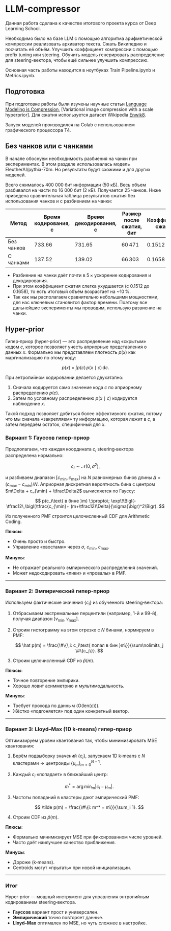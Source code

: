# LLM-compressor

Данная работа сделана к качестве итогового проекта курса от Deep Learning School. 

Необходимо было  на базе LLM с помощью алгоритма арифметической компрессии реализовать архиватор текста. Сжать Википедию и посчитать её объём. Улучшить коэффициент компрессии с помощью prefix tuning или steering. Обучить модель генерировать распределение для steering-вектора, чтобы ещё сильнее улучшить компрессию.

Основная часть работы находится в ноутбуках Train Pipeline.ipynb и Metrics.ipynb.

## Подготовка

При подготовке работы были изучены научные статьи [Language Modeling is Compression](https://arxiv.org/pdf/2309.10668), [Variational image compression with a scale hyperprior].
Для сжатия используется датасет Wikipedia [Enwik8](https://www.kaggle.com/datasets/nightfury1103/enwik8).

Запуск моделей производился на Colab с использованием графического процессора T4.


## Без чанков или с чанками

В начале обоснуем необходимость разбиения на чанки при экспериментах. В этом разделе использовалась модель EleutherAI/pythia-70m. Но результаты будут схожими и для других моделей.

Всего сжималось 400 000 бит информации (50 кБ). Весь объем разбивался на части по 16 000 бит (2 кБ). Получается 25 чанков.
Ниже приведена сравнительная таблица результатов сжатия без использования чанков и с разбиением на чанки:

| Метод      | Время кодирования, с | Время декодирования, с | Размер после сжатия, бит | Коэффициент сжатия |
| ---------- | -------------------- | ---------------------- | ------------------------ | ------------------ |
| Без чанков | 733.66               | 731.65                 | 60 471                   | 0.1512             |
| С чанками  | 137.52               | 139.02                 | 66 303                   | 0.1658             |

* Разбиение на чанки даёт почти в 5 × ускорение кодирования и декодирования.
* При этом коэффициент сжатия слегка ухудшается (с 0.1512 до 0.1658), то есть итоговый объём возрастает на \~10 %.
* Так как мы располагаем сравнительно небольшими мощностями, для нас ключевым становится фактор времени. Поэтому все дальнейшие эксперименты мы проводим, использую развиение на чанки.

## Hyper‑prior

Гипер‑приор (hyper‑prior) — это распределение над «скрытым» кодом $c$, которое позволяет учесть априорные представления о данных $x$. Формально мы представляем плотность $p(x)$ как маргинализацию по этому коду:

$$
p(x) \;=\;\int p(c)\,p(x\mid c)\,\mathrm{d}c.
$$

При энтропийном кодировании делается двухэтапно:

1. Сначала кодируется само значение кода $c$ по априорному распределению $p(c)$.
2. Затем по условному распределению $p(x\mid c)$ кодируется наблюдение $x$.

Такой подход позволяет добиться более эффективного сжатия, потому что мы сначала «закрепляем» ту информацию, которая лежит в $c$, а затем передаём остаток, специфичный для $x$.

### Вариант 1: Гауссов гипер‑приор

Предполагаем, что каждая координата $c_i$ steering‑вектора распределена нормально:

$$
c_i \sim \mathcal{N}(0,\sigma^2),
$$

и разбиваем диапазон $[c_{\min},c_{\max}]$ на $N$ равномерных бинов длины $\Delta=(c_{\max}-c_{\min})/N$. Априорная дискретная вероятность бина с центром $m\Delta + c_{\min} + \tfrac\Delta2$ вычисляется по Гауссу:

$$
p(c_i\text{ в бине }m)
\;\propto\;
\exp\!\Bigl(-\tfrac12\,\bigl(\tfrac{c_{\min}+ (m+\tfrac12)\Delta}{\sigma}\bigr)^2\Bigr).
$$

Из полученного PMF строится целочисленный CDF для Arithmetic Coding.

**Плюсы**:

* Очень просто и быстро.
* Управление «хвостами» через $\sigma$, $c_{\min}$, $c_{\max}$.

**Минусы**:

* Не отражает реального эмпирического распределения значений.
* Может недокодировать «пики» и «провалы» в PMF.

---

### Вариант 2: Эмпирический гипер‑приор

Используем фактические значения $\{c_i\}$ из обученного steering‑вектора:

1. Отбрасываем экстремальные перцентили (например, 1-й и 99-й), получая диапазон $[v_{\min},v_{\max}]$.
2. Строим гистограмму на этом отрезке с $N$ бинами, нормируем в PMF:

   $$
   \hat p(m) = \frac{\#\{\,i: c_i\text{ попал в бин }m\}}{\sum\nolimits_j \#\{c_j\}}.
   $$
3. Строим целочисленный CDF из $\hat p(m)$.

**Плюсы**:

* Точное повторение эмпирики.
* Хорошо ловит асимметрию и мультимодальность.

**Минусы**:

* Требует прохода по данным (O$(\mathrm{len}(c))$).
* Жёстко «подгоняется» под один конкретный вектор.

---

### Вариант 3: Lloyd–Max (1D k‑means) гипер‑приор

Оптимизируем уровни квантования так, чтобы минимизировать MSE квантования:

1. Берём подвыборку значений $\{c_i\}$, запускаем 1D k‑means с $N$ кластерами → центроиды $\{\mu_m\}_{m=0}^{N-1}$.
2. Каждый $c_i$ «попадает» в ближайший центр:

   $$
   m^* = \arg\min_m |c_i - \mu_m|.
   $$
3. Частоты попаданий в кластеры дают эмпирический PMF:

   $$
   \tilde p(m) = \frac{\#\{i: m^* = m\}}{\sum_i 1}.
   $$
4. Строим CDF из $\tilde p(m)$.

**Плюсы**:

* Формально минимизирует MSE при фиксированном числе уровней.
* Часто даёт наилучшее качество приближения.

**Минусы**:

* Дороже (k‑means).
* Centroids могут «прыгать» при новой инициализации.

---

### Итог

Hyper‑prior — мощный инструмент для управления энтропийным кодированием steering‑вектора.

* **Гауссов** вариант прост и универсален.
* **Эмпирический** точно повторяет данные.
* **Lloyd–Max** оптимален по MSE, но чуть сложнее в настройке.
